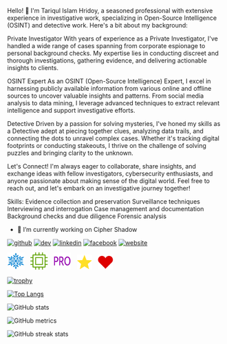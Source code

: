 Hello! 👋 I'm Tariqul IsIam Hridoy, a seasoned professional with extensive experience in investigative work, specializing in Open-Source Intelligence (OSINT) and detective work. Here's a bit about my background:

Private Investigator
With years of experience as a Private Investigator, I've handled a wide range of cases spanning from corporate espionage to personal background checks. My expertise lies in conducting discreet and thorough investigations, gathering evidence, and delivering actionable insights to clients.

OSINT Expert
As an OSINT (Open-Source Intelligence) Expert, I excel in harnessing publicly available information from various online and offline sources to uncover valuable insights and patterns. From social media analysis to data mining, I leverage advanced techniques to extract relevant intelligence and support investigative efforts.

Detective
Driven by a passion for solving mysteries, I've honed my skills as a Detective adept at piecing together clues, analyzing data trails, and connecting the dots to unravel complex cases. Whether it's tracking digital footprints or conducting stakeouts, I thrive on the challenge of solving puzzles and bringing clarity to the unknown.

Let's Connect!
I'm always eager to collaborate, share insights, and exchange ideas with fellow investigators, cybersecurity enthusiasts, and anyone passionate about making sense of the digital world. Feel free to reach out, and let's embark on an investigative journey together!

Skills: Evidence collection and preservation Surveillance techniques Interviewing and interrogation Case management and documentation Background checks and due diligence Forensic analysis

- 🔭 I’m currently working on Cipher Shadow 


[<img src='https://cdn.jsdelivr.net/npm/simple-icons@3.0.1/icons/github.svg' alt='github' height='40'>](https://github.com/TariqullslamHridoy)  [<img src='https://cdn.jsdelivr.net/npm/simple-icons@3.0.1/icons/hashnode.svg' alt='dev' height='40'>](https://medium.com/@TariqullslamHridoy)  [<img src='https://cdn.jsdelivr.net/npm/simple-icons@3.0.1/icons/linkedin.svg' alt='linkedin' height='40'>](https://www.linkedin.com/in/https://www.linkedin.com/in/tariqulcx/)  [<img src='https://cdn.jsdelivr.net/npm/simple-icons@3.0.1/icons/facebook.svg' alt='facebook' height='40'>](https://www.facebook.com/https://www.facebook.com/Hridoy.Private.Investigator.OSINT)  [<img src='https://cdn.jsdelivr.net/npm/simple-icons@3.0.1/icons/icloud.svg' alt='website' height='40'>](https://ciphershadow.com)  

<a href='https://archiveprogram.github.com/'><img src='https://raw.githubusercontent.com/acervenky/animated-github-badges/master/assets/acbadge.gif' width='40' height='40'></a> <a href='https://docs.github.com/en/developers'><img src='https://raw.githubusercontent.com/acervenky/animated-github-badges/master/assets/devbadge.gif' width='40' height='40'></a> <a href='https://github.com/pricing'><img src='https://raw.githubusercontent.com/acervenky/animated-github-badges/master/assets/pro.gif' width='40' height='40'></a> <a href='https://stars.github.com/'><img src='https://raw.githubusercontent.com/acervenky/animated-github-badges/master/assets/starbadge.gif' width='35' height='35'></a> <a href='https://docs.github.com/en/github/supporting-the-open-source-community-with-github-sponsors'><img src='https://raw.githubusercontent.com/acervenky/animated-github-badges/master/assets/sponsorbadge.gif' width='35' height='35'></a> 

[![trophy](https://github-profile-trophy.vercel.app/?username=TariqullslamHridoy)](https://github.com/ryo-ma/github-profile-trophy)

[![Top Langs](https://github-readme-stats.vercel.app/api/top-langs/?username=TariqullslamHridoy)](https://github.com/anuraghazra/github-readme-stats)

![GitHub stats](https://github-readme-stats.vercel.app/api?username=TariqullslamHridoy&show_icons=true)  

![GitHub metrics](https://metrics.lecoq.io/TariqullslamHridoy)  

![GitHub streak stats](https://streak-stats.demolab.com/?user=TariqullslamHridoy)  

